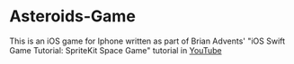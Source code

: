 # Asteroids-Game

This is an iOS game for Iphone written as part of Brian Advents' "iOS Swift Game Tutorial: SpriteKit Space Game" tutorial in 
[YouTube](https://www.youtube.com/watch?v=cJy61bOqQpg)
